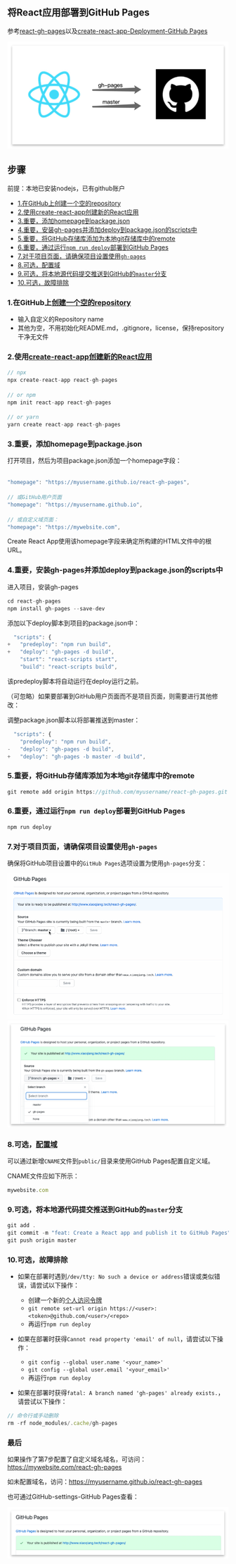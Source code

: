 ## 将React应用部署到GitHub Pages
参考[react-gh-pages](https://github.com/gitname/react-gh-pages)以及[create-react-app-Deployment-GitHub Pages](https://create-react-app.dev/docs/deployment/#github-pages)

![react-gh-pages](/react-gh-pages.png)
<!-- # <img src="/logo.png" title="react-gh-pages" alt="react-gh-pages logo" width="530"> -->

## 步骤
前提：本地已安装nodejs，已有github账户

- [1.在GitHub上创建一个空的repository](#step1)
- [2.使用create-react-app创建新的React应用](#step2)
- [3.重要，添加homepage到package.json](#step3)
- [4.重要，安装gh-pages并添加deploy到package.json的scripts中](#step4)
- [5.重要，将GitHub存储库添加为本地git存储库中的remote](#step5)
- [6.重要，通过运行```npm run deploy```部署到GitHub Pages](#step6)
- [7.对于项目页面，请确保项目设置使用```gh-pages```](#step7)
- [8.可选，配置域](#step8)
- [9.可选，将本地源代码提交推送到GitHub的```master```分支](#step9)
- [10.可选，故障排除](#step10)

### <span id="step1">1.在GitHub上[创建一个空的repository](https://docs.github.com/en/github/creating-cloning-and-archiving-repositories/creating-a-new-repository)</span>
  + 输入自定义的Repository name
  + 其他为空，不用初始化README.md，.gitignore，license，保持repository干净无文件

### <span id="step2">2.使用[create-react-app创建新的React应用](https://github.com/facebook/create-react-app)</span>

```js
// npx
npx create-react-app react-gh-pages

// or npm
npm init react-app react-gh-pages

// or yarn
yarn create react-app react-gh-pages
```
### <span id="step3">3.**重要**，添加homepage到package.json</span>

打开项目，然后为项目package.json添加一个homepage字段：
```js

"homepage": "https://myusername.github.io/react-gh-pages",

// 或GitHub用户页面
"homepage": "https://myusername.github.io",

// 或自定义域页面：
"homepage": "https://mywebsite.com",

```
Create React App使用该homepage字段来确定所构建的HTML文件中的根URL。

### <span id="step4">4.**重要**，安装gh-pages并添加deploy到package.json的scripts中</span>

进入项目，安装gh-pages
```js
cd react-gh-pages
npm install gh-pages --save-dev
```

添加以下deploy脚本到项目的package.json中：
```js
  "scripts": {
+   "predeploy": "npm run build",
+   "deploy": "gh-pages -d build",
    "start": "react-scripts start",
    "build": "react-scripts build",
```

该predeploy脚本将自动运行在deploy运行之前。

（可忽略）如果要部署到GitHub用户页面而不是项目页面，则需要进行其他修改：

调整package.json脚本以将部署推送到master：
```js
  "scripts": {
    "predeploy": "npm run build",
-   "deploy": "gh-pages -d build",
+   "deploy": "gh-pages -b master -d build",
```

### <span id="step5">5.**重要**，将GitHub存储库添加为本地git存储库中的remote</span>

```js
git remote add origin https://github.com/myusername/react-gh-pages.git
```

### <span id="step6">6.**重要**，通过运行```npm run deploy```部署到GitHub Pages</span>

```js
npm run deploy
```


### <span id="step7">7.对于项目页面，请确保项目设置使用```gh-pages```</span>
确保将GitHub项目设置中的```GitHub Pages```选项设置为使用```gh-pages```分支：

![gh-pages-settings](/gh-pages-settings.gif)
![gh-pages-settings](/gh-pages-settings.png)
### <span id="step8">8.**可选**，[配置域](https://docs.github.com/en/github/working-with-github-pages/about-custom-domains-and-github-pages#supported-custom-domains)</span>
可以通过新增```CNAME```文件到```public/```目录来使用GitHub Pages配置自定义域。

CNAME文件应如下所示：
```js
mywebsite.com
```

### <span id="step9">9.**可选**，将本地源代码提交推送到GitHub的```master```分支</span>

```js
git add .
git commit -m "feat: Create a React app and publish it to GitHub Pages"
git push origin master
```

### <span id="step10">10.**可选**，故障排除</span>

+ 如果在部署时遇到```/dev/tty: No such a device or address```错误或类似错误，请尝试以下操作：
  + 创建一个新的[个人访问令牌](https://github.com/settings/tokens)
  + ```git remote set-url origin https://<user>:<token>@github.com/<user>/<repo>```
  + 再运行```npm run deploy```

+ 如果在部署时获得```Cannot read property 'email' of null```，请尝试以下操作：
  + ```git config --global user.name '<your_name>'```
  + ```git config --global user.email '<your_email>'```
  + 再运行```npm run deploy```

+ 如果在部署时获得```fatal: A branch named 'gh-pages' already exists.```，请尝试以下操作：

```js
// 命令行或手动删除
rm -rf node_modules/.cache/gh-pages
```

### <span>最后</span>

如果操作了第7步配置了自定义域名域名，可访问：https://mywebsite.com/react-gh-pages

如未配置域名，访问：https://myusername.github.io/react-gh-pages

也可通过GitHub-settings-GitHub Pages查看：

![website](/website.png)